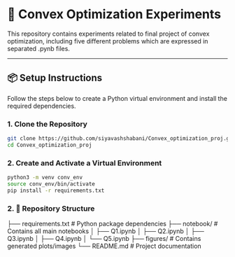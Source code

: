 # 🧮 Convex Optimization Experiments

This repository contains experiments related to final project of convex optimization, including five different problems which are expressed in separated .pynb files. 

---

## 📦 Setup Instructions

Follow the steps below to create a Python virtual environment and install the required dependencies.

### 1. Clone the Repository

```bash
git clone https://github.com/siyavashshabani/Convex_optimization_proj.git
cd Convex_optimization_proj
```


### 2. Create and Activate a Virtual Environment

```bash
python3 -m venv conv_env
source conv_env/bin/activate
pip install -r requirements.txt
```


### 2.  📁 Repository Structure
├── requirements.txt         # Python package dependencies
├── notebook/                # Contains all main notebooks
│   ├── Q1.ipynb
│   ├── Q2.ipynb
│   ├── Q3.ipynb
│   ├── Q4.ipynb
│   └── Q5.ipynb
├── figures/                 # Contains generated plots/images
└── README.md                # Project documentation